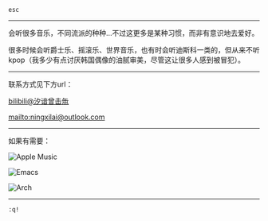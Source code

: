 `esc`

------------------------------------------------------------------------

会听很多音乐，不同流派的种种…不过这更多是某种习惯，而非有意识地去爱好。

很多时候会听爵士乐、摇滚乐、世界音乐，也有时会听迪斯科一类的，但从来不听kpop（我多少有点讨厌韩国偶像的油腻审美，尽管这让很多人感到被冒犯）。

------------------------------------------------------------------------

联系方式见下方url：

[bilibili@汐谙曾击缹](https://b23.tv/1YMEIAx)

[mailto:ningxilai@outlook.com](mailto:ningxilai@outlook.com)

-------------------------------------------------------------------------

如果有需要：

![Apple Music](https://img.shields.io/badge/Apple_Music-9933CC?style=for-the-badge&logo=apple-music&logoColor=white)

![Emacs](https://img.shields.io/badge/Emacs-%237F5AB6.svg?&style=for-the-badge&logo=gnu-emacs&logoColor=white)

![Arch](https://img.shields.io/badge/Arch%20Linux-1793D1?logo=arch-linux&logoColor=fff&style=for-the-badge)

------------------------------------------------------------------------

`:q!`
